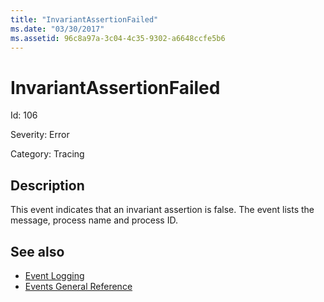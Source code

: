 ```yaml
---
title: "InvariantAssertionFailed"
ms.date: "03/30/2017"
ms.assetid: 96c8a97a-3c04-4c35-9302-a6648ccfe5b6
---
```

# InvariantAssertionFailed
Id: 106  
  
 Severity: Error  
  
 Category: Tracing  
  
## Description  
 This event indicates that an invariant assertion is false. The event lists the message, process name and process ID.  
  
## See also

- [Event Logging](../../../../../docs/framework/wcf/diagnostics/event-logging/index.md)
- [Events General Reference](../../../../../docs/framework/wcf/diagnostics/event-logging/events-general-reference.md)
